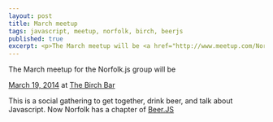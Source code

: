 ```yaml
---
layout: post
title: March meetup
tags: javascript, meetup, norfolk, birch, beerjs
published: true
excerpt: <p>The March meetup will be <a href="http://www.meetup.com/NorfolkJS/events/166628432/">March 19, 2014</a> at <a href="http://www.thebirchbar.com/">The Birch Bar</a>
---
```


<p>The March meetup for the Norfolk.js group will be</p>
<a href="http://www.meetup.com/NorfolkJS/events/166628432/">March 19, 2014</a>
at <a href="http://www.thebirchbar.com/">The Birch Bar</a>

<p>
This is a social gathering to get together, drink beer, and talk about Javascript. Now Norfolk has a chapter of <a href="http://www.beerjs.com">Beer.JS</a>
</p>
